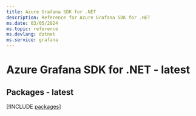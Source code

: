 ```yaml
---
title: Azure Grafana SDK for .NET
description: Reference for Azure Grafana SDK for .NET
ms.date: 03/05/2024
ms.topic: reference
ms.devlang: dotnet
ms.service: grafana
---
```

# Azure Grafana SDK for .NET - latest
## Packages - latest
[!INCLUDE [packages](grafana-index.md)]